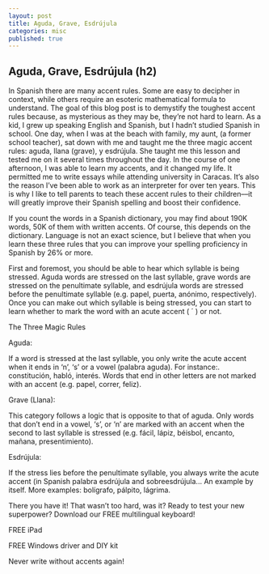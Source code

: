 ```yaml
---
layout: post
title: Aguda, Grave, Esdrújula
categories: misc
published: true
---
```


## Aguda, Grave, Esdrújula (h2)

In Spanish there are many accent rules. Some are easy to decipher in context, while others require an esoteric mathematical formula to understand. The goal of this blog post is to demystify the toughest accent rules because, as mysterious as they may be, they’re not hard to learn. As a kid, I grew up speaking English and Spanish, but I hadn’t studied Spanish in school. One day, when I was at the beach with family, my aunt, (a former school teacher), sat down with me and taught me the three magic accent rules: aguda, llana (grave), y esdrújula. She taught me this lesson and tested me on it several times throughout the day. In the course of one afternoon, I was able to learn my accents, and it changed my life. It permitted me to write essays while attending university in Caracas. It’s also the reason I’ve been able to work as an interpreter for over ten years. This is why I like to tell parents to teach these accent rules to their children––it will greatly improve their Spanish spelling and boost their confidence.

If you count the words in a Spanish dictionary, you may find about 190K words, 50K of them with written accents. Of course, this depends on the dictionary. Language is not an exact science, but I believe that when you learn these three rules that you can improve your spelling proficiency in Spanish by 26% or more.

First and foremost, you should be able to hear which syllable is being stressed. Aguda words are stressed on the last syllable, grave words are stressed on the penultimate syllable, and esdrújula words are stressed before the penultimate syllable (e.g. papel, puerta, anónimo, respectively). Once you can make out which syllable is being stressed, you can start to learn whether to mark the word with an acute accent ( ´ ) or not.

The Three Magic Rules

Aguda:

If a word is stressed at the last syllable, you only write the acute accent when it ends in ‘n’, ‘s’ or a vowel (palabra aguda). For instance:. constitución, habló, interés. Words that end in other letters are not marked with an accent (e.g. papel, correr, feliz).


Grave (Llana):

This category follows a logic that is opposite to that of aguda. Only words that don’t end in a vowel, ‘s’, or ‘n’ are marked with an accent when the second to last syllable is stressed (e.g. fácil, lápiz, béisbol, encanto, mañana, presentimiento).

Esdrújula:

If the stress lies before the penultimate syllable, you always write the acute accent (in Spanish palabra esdrújula and sobreesdrújula... An example by itself. More examples: bolígrafo, pálpito, lágrima.

There you have it! That wasn’t too hard, was it?
Ready to test your new superpower? Download our FREE multilingual keyboard!

FREE iPad

FREE Windows driver and DIY kit

Never write without accents again!
